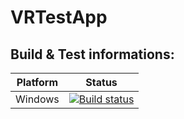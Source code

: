 # VRTestApp

## Build & Test informations:

Platform | Status
---- | ----
Windows | [![Build status](https://ci.appveyor.com/api/projects/status/hi2y44oi7nrl2yoh/branch/master?svg=true)](https://ci.appveyor.com/project/zolcsieles/vrtestapp/branch/master)
